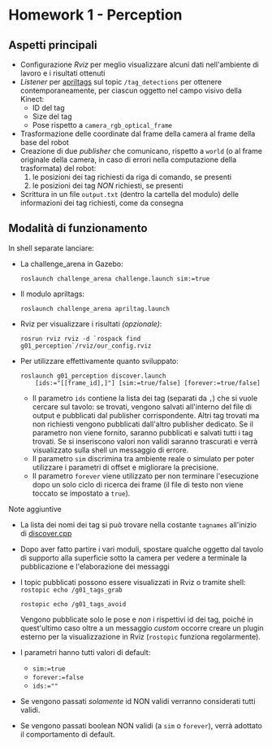 # Homework 1 - Perception

## Aspetti principali

- Configurazione *Rviz* per meglio visualizzare alcuni dati nell'ambiente di lavoro e i risultati ottenuti
- *Listener* per [apriltags](http://wiki.ros.org/apriltags_ros) sul topic `/tag_detections` per ottenere contemporaneamente, per ciascun oggetto nel campo visivo della Kinect:
    - ID del tag
    - Size del tag
    - Pose rispetto a `camera_rgb_optical_frame`
- Trasformazione delle coordinate dal frame della camera al frame della base del robot
- Creazione di due *publisher* che comunicano, rispetto a `world`
  (o al frame originale della camera, in caso di errori nella computazione della trasformata) del robot:
    1. le posizioni dei tag richiesti da riga di comando, se presenti
    2. le posizioni dei tag *NON* richiesti, se presenti
- Scrittura in un file `output.txt` (dentro la cartella del modulo) delle informazioni dei tag richiesti, come da consegna

## Modalità di funzionamento

In shell separate lanciare:

- La challenge_arena in Gazebo:  
    ```
    roslaunch challenge_arena challenge.launch sim:=true
    ```
- Il modulo apriltags:  
    ```
    roslaunch challenge_arena apriltag.launch
    ```
- Rviz per visualizzare i risultati *(opzionale)*:  
    ```
    rosrun rviz rviz -d `rospack find g01_perception`/rviz/our_config.rviz
    ```
- Per utilizzare effettivamente quanto sviluppato:  
    ```
    roslaunch g01_perception discover.launch 
        [ids:="[[frame_id],]"] [sim:=true/false] [forever:=true/false]
    ```
    
    - Il parametro `ids` contiene la lista dei tag (separati da `,`) che si vuole cercare sul tavolo:
        se trovati, vengono salvati all'interno del file di output e pubblicati dal publisher corrispondente.
        Altri tag trovati ma non richiesti vengono pubblicati dall'altro publisher dedicato.
        Se il parametro non viene fornito, saranno pubblicati e salvati tutti i tag trovati.
        Se si inseriscono valori non validi saranno trascurati e verrà visualizzato sulla shell un messaggio di errore.
    - Il parametro `sim` discrimina tra ambiente reale o simulato per poter utilizzare i parametri di offset e migliorare la precisione.
    - Il parametro `forever` viene utilizzato per non terminare l'esecuzione dopo un solo ciclo di ricerca dei frame
        (il file di testo non viene toccato se impostato a `true`).

Note aggiuntive
    
- La lista dei nomi dei tag si può trovare nella costante `tagnames` all'inizio di [discover.cpp](src/discover.cpp)
- Dopo aver fatto partire i vari moduli, spostare qualche oggetto dal tavolo di supporto alla superficie sotto la camera per vedere a terminale la pubblicazione e l'elaborazione dei messaggi
- I topic pubblicati possono essere visualizzati in Rviz o tramite shell:  
	```rostopic echo /g01_tags_grab```
	
	```rostopic echo /g01_tags_avoid```  
	
	Vengono pubblicate solo le pose e *non* i rispettivi id dei tag, poiché in quest'ultimo caso oltre a un messaggio *custom* occorre creare un plugin esterno per la visualizzazione in Rviz (`rostopic` funziona regolarmente).

- I parametri hanno tutti valori di default:  
    
    - ```sim:=true```  
    - ```forever:=false```  
    - ```ids:=""```  
    
- Se vengono passati *solamente* id NON validi verranno considerati tutti validi.
- Se vengono passati boolean NON validi (a `sim` o `forever`), verrà adottato il comportamento di default.
